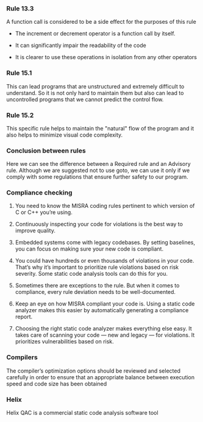 ### Rule 13.3

A function call is considered to be a side effect for the purposes of this rule
- The increment or decrement operator is a function call by itself.
 
- It can significantly impair the readability of the code
- It is clearer to use these operations in isolation from any other operators

### Rule 15.1

This can lead programs that are unstructured and extremely difficult to understand. So it is not only hard to maintain them but also can lead to uncontrolled programs that we cannot predict the control flow.

### Rule 15.2

This specific rule helps to maintain the "natural" flow of the program and it also helps to minimize visual code complexity.

### Conclusion between rules

Here we can see the difference between a Required rule and an Advisory rule. Although we are suggested not to use goto, we can use it only if we comply with some regulations that ensure further safety to our program.

### Compliance checking

1. You need to know the MISRA coding rules pertinent to which version of C or C++ you’re using.

2. Continuously inspecting your code for violations is the best way to improve quality.

3. Embedded systems come with legacy codebases. By setting baselines, you can focus on making sure your new code is compliant.

4. You could have hundreds or even thousands of violations in your code. That’s why it’s important to prioritize rule violations based on risk severity. Some static code analysis tools can do this for you.

5. Sometimes there are exceptions to the rule. But when it comes to compliance, every rule deviation needs to be well-documented.

6. Keep an eye on how MISRA compliant your code is. Using a static code analyzer makes this easier by automatically generating a compliance report.

7. Choosing the right static code analyzer makes everything else easy. It takes care of scanning your code — new and legacy — for violations. It prioritizes vulnerabilities based on risk.

### Compilers
The compiler’s optimization options should be reviewed and selected carefully in order to ensure that an appropriate balance between execution speed and code size has been obtained

### Helix
Helix QAC is a commercial static code analysis software tool
